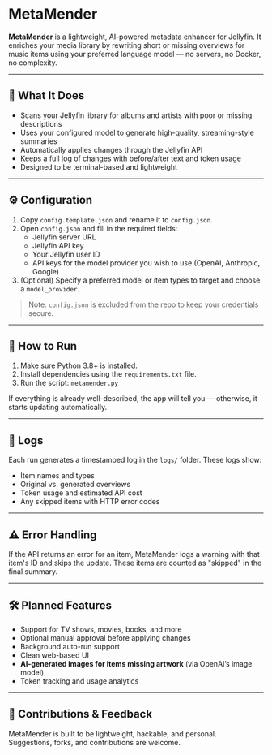 # MetaMender

**MetaMender** is a lightweight, AI-powered metadata enhancer for Jellyfin.
It enriches your media library by rewriting short or missing overviews for music items using your preferred language model — no servers, no Docker, no complexity.

---

## 🎯 What It Does

- Scans your Jellyfin library for albums and artists with poor or missing descriptions
- Uses your configured model to generate high-quality, streaming-style summaries
- Automatically applies changes through the Jellyfin API
- Keeps a full log of changes with before/after text and token usage
- Designed to be terminal-based and lightweight

---

## ⚙️ Configuration

1. Copy `config.template.json` and rename it to `config.json`.
2. Open `config.json` and fill in the required fields:
   - Jellyfin server URL
   - Jellyfin API key
   - Your Jellyfin user ID
   - API keys for the model provider you wish to use (OpenAI, Anthropic, Google)
3. (Optional) Specify a preferred model or item types to target and choose a `model_provider`.

> Note: `config.json` is excluded from the repo to keep your credentials secure.

---

## 🧪 How to Run

1. Make sure Python 3.8+ is installed.
2. Install dependencies using the `requirements.txt` file.
3. Run the script: `metamender.py`

If everything is already well-described, the app will tell you — otherwise, it starts updating automatically.

---

## 🧾 Logs

Each run generates a timestamped log in the `logs/` folder. These logs show:
- Item names and types
- Original vs. generated overviews
- Token usage and estimated API cost
- Any skipped items with HTTP error codes

---

## ⚠️ Error Handling

If the API returns an error for an item, MetaMender logs a warning with
that item's ID and skips the update. These items are counted as "skipped" in the
final summary.

---

## 🛠️ Planned Features

- Support for TV shows, movies, books, and more
- Optional manual approval before applying changes
- Background auto-run support
- Clean web-based UI
- **AI-generated images for items missing artwork** (via OpenAI’s image model)
- Token tracking and usage analytics

---

## 🤝 Contributions & Feedback

MetaMender is built to be lightweight, hackable, and personal.  
Suggestions, forks, and contributions are welcome.